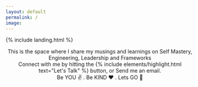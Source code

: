 ```yaml
---
layout: default
permalink: /
image: 
---
```


{% include landing.html %}

<!-- This space serves as a platform for me to share my musings and learnings. As an engineering leader, we encounter an incredible variety of challenges that provide opportunities for exploration, problem-solving, and personal growth. In this space, I will be sharing my own experiences and insights. -->
<center>This is the space where I share my musings and learnings on Self Mastery, Engineering, Leadership and Frameworks <center>
<center>Connect with me by hitting the {% include elements/highlight.html text="Let's Talk" %} button, or Send me an email. <center>

<center>Be YOU ✌️ . Be KIND ❤️ . Lets GO 🚀 </center>
